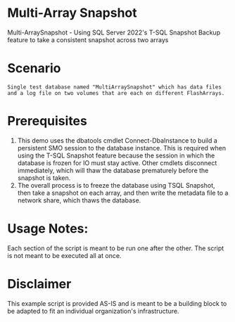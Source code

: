 # Multi-Array Snapshot

Multi-ArraySnapshot - Using SQL Server 2022's T-SQL Snapshot Backup feature 
to take a consistent snapshot across two arrays

# Scenario
    Single test database named "MultiArraySnapshot" which has data files and a log file on two volumes that are each on different FlashArrays.

# Prerequisites
1. This demo uses the dbatools cmdlet Connect-DbaInstance to build a persistent SMO session to the database instance.  This is required when using the T-SQL Snapshot feature because the session in which the database is frozen for IO must stay active. Other cmdlets disconnect immediately, which will thaw the database prematurely before the snapshot is taken.
2. The overall process is to freeze the database using TSQL Snapshot, then take a snapshot on each array, and then write the metadata file to a network share, which thaws the database.

# Usage Notes:
Each section of the script is meant to be run one after the other. The script is not meant to be executed all at once. 

# Disclaimer
This example script is provided AS-IS and is meant to be a building block to be adapted to fit an individual organization's infrastructure.
